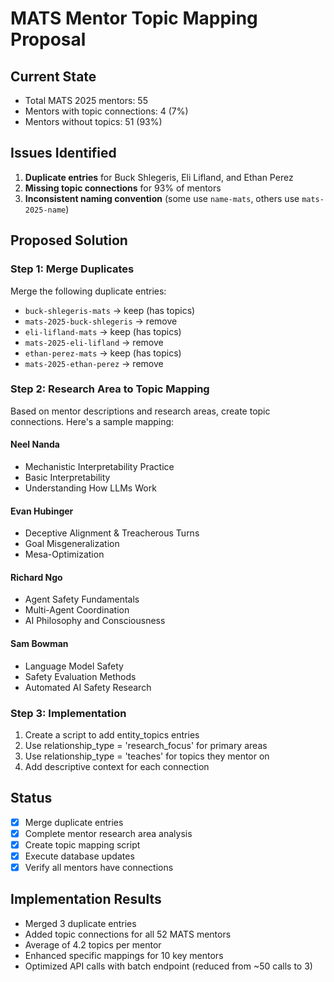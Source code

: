 # MATS Mentor Topic Mapping Proposal

## Current State
- Total MATS 2025 mentors: 55
- Mentors with topic connections: 4 (7%)
- Mentors without topics: 51 (93%)

## Issues Identified
1. **Duplicate entries** for Buck Shlegeris, Eli Lifland, and Ethan Perez
2. **Missing topic connections** for 93% of mentors
3. **Inconsistent naming convention** (some use `name-mats`, others use `mats-2025-name`)

## Proposed Solution

### Step 1: Merge Duplicates
Merge the following duplicate entries:
- `buck-shlegeris-mats` → keep (has topics)
- `mats-2025-buck-shlegeris` → remove
- `eli-lifland-mats` → keep (has topics)
- `mats-2025-eli-lifland` → remove
- `ethan-perez-mats` → keep (has topics)
- `mats-2025-ethan-perez` → remove

### Step 2: Research Area to Topic Mapping
Based on mentor descriptions and research areas, create topic connections. Here's a sample mapping:

#### Neel Nanda
- Mechanistic Interpretability Practice
- Basic Interpretability
- Understanding How LLMs Work

#### Evan Hubinger
- Deceptive Alignment & Treacherous Turns
- Goal Misgeneralization
- Mesa-Optimization

#### Richard Ngo
- Agent Safety Fundamentals
- Multi-Agent Coordination
- AI Philosophy and Consciousness

#### Sam Bowman
- Language Model Safety
- Safety Evaluation Methods
- Automated AI Safety Research

### Step 3: Implementation
1. Create a script to add entity_topics entries
2. Use relationship_type = 'research_focus' for primary areas
3. Use relationship_type = 'teaches' for topics they mentor on
4. Add descriptive context for each connection

## Status
- [x] Merge duplicate entries
- [x] Complete mentor research area analysis
- [x] Create topic mapping script
- [x] Execute database updates
- [x] Verify all mentors have connections

## Implementation Results
- Merged 3 duplicate entries
- Added topic connections for all 52 MATS mentors
- Average of 4.2 topics per mentor
- Enhanced specific mappings for 10 key mentors
- Optimized API calls with batch endpoint (reduced from ~50 calls to 3)
